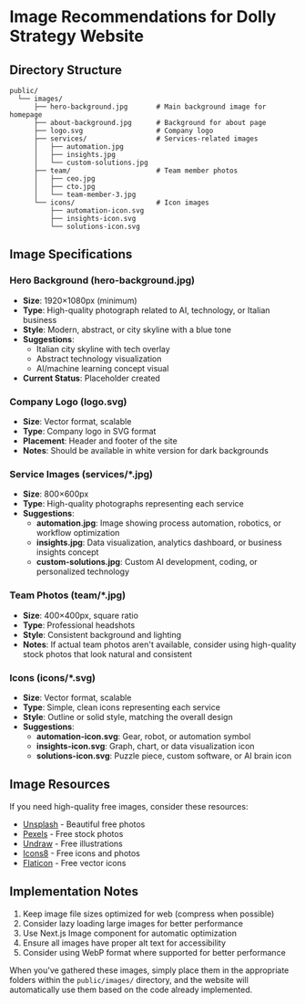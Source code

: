 # Image Recommendations for Dolly Strategy Website

## Directory Structure
```
public/
  └── images/
      ├── hero-background.jpg       # Main background image for homepage
      ├── about-background.jpg      # Background for about page
      ├── logo.svg                  # Company logo
      ├── services/                 # Services-related images
      │   ├── automation.jpg
      │   ├── insights.jpg
      │   └── custom-solutions.jpg
      ├── team/                     # Team member photos
      │   ├── ceo.jpg
      │   ├── cto.jpg
      │   └── team-member-3.jpg
      └── icons/                    # Icon images
          ├── automation-icon.svg
          ├── insights-icon.svg
          └── solutions-icon.svg
```

## Image Specifications

### Hero Background (hero-background.jpg)
- **Size**: 1920×1080px (minimum)
- **Type**: High-quality photograph related to AI, technology, or Italian business
- **Style**: Modern, abstract, or city skyline with a blue tone
- **Suggestions**: 
  - Italian city skyline with tech overlay
  - Abstract technology visualization
  - AI/machine learning concept visual
- **Current Status**: Placeholder created

### Company Logo (logo.svg)
- **Size**: Vector format, scalable
- **Type**: Company logo in SVG format
- **Placement**: Header and footer of the site
- **Notes**: Should be available in white version for dark backgrounds

### Service Images (services/*.jpg)
- **Size**: 800×600px
- **Type**: High-quality photographs representing each service
- **Suggestions**:
  - **automation.jpg**: Image showing process automation, robotics, or workflow optimization
  - **insights.jpg**: Data visualization, analytics dashboard, or business insights concept
  - **custom-solutions.jpg**: Custom AI development, coding, or personalized technology

### Team Photos (team/*.jpg)
- **Size**: 400×400px, square ratio
- **Type**: Professional headshots
- **Style**: Consistent background and lighting
- **Notes**: If actual team photos aren't available, consider using high-quality stock photos that look natural and consistent

### Icons (icons/*.svg)
- **Size**: Vector format, scalable
- **Type**: Simple, clean icons representing each service
- **Style**: Outline or solid style, matching the overall design
- **Suggestions**:
  - **automation-icon.svg**: Gear, robot, or automation symbol
  - **insights-icon.svg**: Graph, chart, or data visualization icon
  - **solutions-icon.svg**: Puzzle piece, custom software, or AI brain icon

## Image Resources

If you need high-quality free images, consider these resources:
- [Unsplash](https://unsplash.com) - Beautiful free photos
- [Pexels](https://pexels.com) - Free stock photos
- [Undraw](https://undraw.co) - Free illustrations
- [Icons8](https://icons8.com) - Free icons and photos
- [Flaticon](https://flaticon.com) - Free vector icons

## Implementation Notes

1. Keep image file sizes optimized for web (compress when possible)
2. Consider lazy loading large images for better performance
3. Use Next.js Image component for automatic optimization
4. Ensure all images have proper alt text for accessibility
5. Consider using WebP format where supported for better performance

When you've gathered these images, simply place them in the appropriate folders within the `public/images/` directory, and the website will automatically use them based on the code already implemented. 